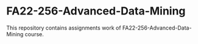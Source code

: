 # FA22-256-Advanced-Data-Mining

This repository contains assignments work of FA22-256-Advanced-Data-Mining course.